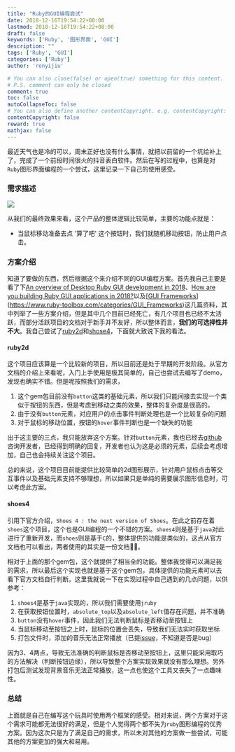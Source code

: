```yaml
---
title: "Ruby的GUI编程尝试"
date: 2018-12-16T19:54:22+08:00
lastmod: 2018-12-16T19:54:22+08:00
draft: false
keywords: ['Ruby', '图形界面', 'GUI']
description: ""
tags: ['Ruby', 'GUI']
categories: ['Ruby']
author: 'renyijiu'

# You can also close(false) or open(true) something for this content.
# P.S. comment can only be closed
comment: true
toc: false
autoCollapseToc: false
# You can also define another contentCopyright. e.g. contentCopyright: "This is another copyright."
contentCopyright: false
reward: true
mathjax: false
---
```


最近天气也是冷的可以，周末正好也没有什么事情，就把以前留的一个坑给补上了，完成了一个前段时间很火的抖音表白软件。然后在写的过程中，也算是对`Ruby`图形界面编程的一个尝试，这里记录一下自己的使用感受。

<!--more-->

### 需求描述

![](https://wx3.sinaimg.cn/large/005NU63ely1fy8tp6sb4tg30iy0a41l0.gif)

从我们的最终效果来看，这个产品的整体逻辑比较简单，主要的功能点就是：

* 当鼠标移动准备去点 '算了吧' 这个按钮时，我们就随机移动按钮，防止用户点击。



### 方案介绍

知道了要做的东西，然后根据这个来介绍不同的GUI编程方案。首先我自己主要是看了下[An overview of Desktop Ruby GUI development in 2018](https://saveriomiroddi.github.io/An-overview-of-ruby-gui-development-in-2018/)、[How are you building Ruby GUI applications in 2018?](https://www.reddit.com/r/ruby/comments/7s3qio/how_are_you_building_ruby_gui_applications_in_2018/)以及[[GUI Frameworks](https://www.ruby-toolbox.com/categories/GUI_Frameworks)](https://www.ruby-toolbox.com/categories/GUI_Frameworks)这几篇资料，其中列举了一些方案介绍，但是其中几个目前已经死亡，有几个项目也已经不太活跃，而部分活跃项目的文档对于新手并不友好，所以整体而言，**我们的可选择性并不大**。我自己尝试了[ruby2d](https://github.com/ruby2d/ruby2d)和[shose4](https://github.com/shoes/shoes4)，下面就大致说下我的看法。

#### ruby2d

这个项目应该算是一个比较新的项目，所以目前还是处于早期的开发阶段。从官方文档的介绍上来看呢，入门上手使用是极其简单的，自己也尝试去编写了demo，发现也确实不错。但是呢按照我们的需求，

1. 这个gem包目前没有`button`这类的基础元素，所以我们只能间接去实现一个类似于按钮的东西，但是考虑到移动之类的效果，整体的复杂度是很高的。
2. 由于没有`button`元素，对应用户的点击事件判断处理也是一个比较复杂的问题
3. 对于鼠标的移动位置，按钮的`hover`事件判断也是一个缺失的功能

出于这主要的三点，我只能放弃这个方案。针对`button`元素，我也已经去[github](https://github.com/ruby2d/ruby2d/issues/132)咨询开发者，已经得到明确的回复，开发者也认为这是必须的元素，后续会考虑增加，自己也会持续关注这个项目。

总的来说，这个项目目前能提供比较简单的2d图形展示，针对用户鼠标点击等交互事件以及基础元素支持不够理想，所以如果只是单纯的需要展示图形信息时，可以考虑此方案。

#### shoes4

引用下官方介绍，`Shoes 4 : the next version of Shoes`。在此之前存在着`shoes`这个项目，这个也是GUI编程的一个不错的方案。`shoes4`则是基于`java`对此进行了重新开发，而`shoes`则是基于`C`的，整体提供的功能是类似的，这点从官方文档也可以看出，两者使用的其实是一份文档🤦‍♂️。

相对于上面的那个gem包，这个就提供了相当全的功能。整体我觉得可以满足我的需求，所以最后这个实现也就是基于这个gem包，具体提供的功能元素可以去看下官方文档自行判断。这里我就说一下在实现过程中自己遇到的几点问题，以供参考：

1. `shoes4`是基于`java`实现的，所以我们需要使用`jruby`
2. 在获取按钮位置时，`absolute_top`以及`absolute_left`值存在问题，并不准确
3. `button`没有`hover`事件，因此我们无法判断鼠标是否移动至按钮上
4. 当鼠标移动至按钮之上时，鼠标的位置会丢失，导致我们无法实时获取坐标
5. 打包文件时，添加的音乐无法正常播放（已提[issue](https://github.com/shoes/shoes4/issues/1573)，不知道是否是bug）

因为3、4两点，导致无法准确的判断鼠标是否移动至按钮上，这里只能采用取巧的方法解决（判断按钮边缘），所以导致整个方案实现效果就没有那么理想。另外打包后测试发现背景音乐无法正常播放，这一点也使这个工具又丧失了一点趣味性。

### 总结

上面就是自己在编写这个玩具时使用两个框架的感受。相对来说，两个方案对于这个需求可能都无法很好的满足，但是个人觉得两个都不失为`ruby`图形编程的优秀方案。因为这次只是为了满足自己的需求，所以未对其他的方案做一些尝试，可能其他的方案更加的强大和易用。

